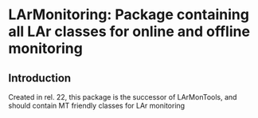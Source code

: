 # LArMonitoring: Package containing all LAr classes for online and offline monitoring

## Introduction

Created in rel. 22, this package is the successor of LArMonTools, and should contain 
MT friendly classes for LAr monitoring 
